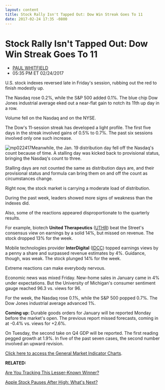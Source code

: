 ```yaml
---
layout: content
title: Stock Rally Isn't Tapped Out: Dow Win Streak Goes To 11
date: 2017-02-24 17:35 -0800
---
```



Stock Rally Isn't Tapped Out: Dow Win Streak Goes To 11
========================================================




* [PAUL WHITFIELD](https://www.investors.com/author/whitfieldp/ "Posts by PAUL WHITFIELD")
* 05:35 PM ET 02/24/2017







U.S. stock indexes reversed late in Friday's session, rubbing out the red to finish modestly up.


The Nasdaq rose 0.2%, while the S&P 500 added 0.1%. The blue chip Dow Jones industrial average eked out a near-flat gain to notch its 11th up day in a row.


Volume fell on the Nasdaq and on the NYSE.


The Dow's 11-session streak has developed a light profile. The first five days in the streak involved gains of 0.5% to 0.7%. The past six sessions involved only one such increase.


![mp022417](https://www.investors.com/wp-content/uploads/2017/02/MP022417-184x300.png)Meanwhile, the Jan. 19 distribution day fell off the Nasdaq's count because of time. A stalling day was kicked back to provisional status, bringing the Nasdaq's count to three.


Stalling days are not counted the same as distribution days are, and their provisional status and formula can bring them on and off the count as circumstances change.


Right now, the stock market is carrying a moderate load of distribution.


During the past week, leaders showed more signs of weakness than the indexes did.


Also, some of the reactions appeared disproportionate to the quarterly results.


For example, biotech **United Therapeutics** ([UTHR](https://research.investors.com/quote.aspx?symbol=UTHR)) beat the Street's consensus view on earnings by a solid 14%, but missed on revenue. The stock dropped 13% for the week.


Mobile technologies provider **InterDigital** ([IDCC](https://research.investors.com/quote.aspx?symbol=IDCC)) topped earnings views by a penny a share and surpassed revenue estimates by 4%. Guidance, though, was weak. The stock plunged 14% for the week.


Extreme reactions can make everybody nervous.


Economic news was mixed Friday. New-home sales in January came in 4% under expectations. But the University of Michigan's consumer sentiment gauge reached 96.3 vs. views for 96.


For the week, the Nasdaq rose 0.1%, while the S&P 500 popped 0.7%. The Dow Jones industrial average advanced 1%.


**Coming up:** Durable goods orders for January will be reported Monday before the market's open. The previous report missed forecasts, coming in at -0.4% vs. views for +2.6%.


On Tuesday, the second take on Q4 GDP will be reported. The first reading pegged growth at 1.9%. In five of the past seven cases, the second number involved an upward revision.


[Click here to access the General Market Indicator Charts](https://www.investors.com/wp-content/uploads/2017/02/GMI_022717.pdf).


**RELATED:**


[Are You Tracking This Lesser-Known Winner?](https://www.investors.com/news/western-alliance-bancorp-rounds-up-lucrative-niches/)


[Apple Stock Pauses After High: What's Next?](https://www.investors.com/news/technology/click/apple-stock-pauses-after-hitting-all-time-high-gets-price-target-hike/)




